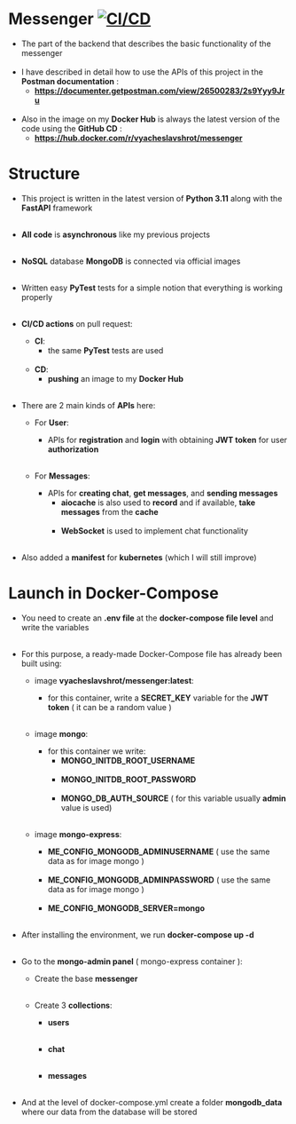 # Messenger [![CI/CD](https://github.com/VyacheslavShrot/messenger/actions/workflows/ci_cd.yml/badge.svg)](https://github.com/VyacheslavShrot/messenger/actions/workflows/ci_cd.yml)

- The part of the backend that describes the basic functionality of the messenger<br><br>
- I have described in detail how to use the APIs of this project in the <strong>Postman documentation</strong> :
    - <strong>https://documenter.getpostman.com/view/26500283/2s9Yyy9Jru </strong><br><br>
- Also in the image on my <strong>Docker Hub</strong> is always the latest version of the code using the <strong>GitHub CD</strong> :
    - <strong>https://hub.docker.com/r/vyacheslavshrot/messenger </strong>

# Structure

- This project is written in the latest version of <strong>Python 3.11</strong> along with the <strong>FastAPI</strong> framework<br><br>

- <strong>All code</strong> is <strong>asynchronous</strong> like my previous projects<br><br>

- <strong>NoSQL</strong> database <strong>MongoDB</strong> is connected via official images<br><br>

- Written easy <strong>PyTest</strong> tests for a simple notion that everything is working properly<br><br>

- <strong>CI/CD actions</strong> on pull request:
    - <strong>CI</strong>:
        - the same <strong>PyTest</strong> tests are used<br><br>
    - <strong>CD</strong>:
        - <strong>pushing</strong> an image to my <strong>Docker Hub</strong><br><br>

- There are 2 main kinds of <strong>APIs</strong> here:
    - For <strong>User</strong>:
        - APIs for <strong>registration</strong> and <strong>login</strong> with obtaining <strong>JWT token</strong> for user <strong>
          authorization</strong><br><br>

    - For <strong>Messages</strong>:
        - APIs for <strong>creating chat</strong>, <strong>get messages</strong>, and <strong>sending messages</strong>
            - <strong>aiocache</strong> is also used to <strong>record</strong> and if available, <strong>take messages</strong> from
              the <strong>cache</strong><br><br>
            - <strong>WebSocket</strong> is used to implement chat functionality<br><br>

- Also added a <strong>manifest</strong> for <strong>kubernetes</strong> (which I will still improve)

# Launch in Docker-Compose

- You need to create an <strong>.env file</strong> at the <strong>docker-compose file level</strong> and write the variables<br><br>

- For this purpose, a ready-made Docker-Compose file has already been built using:
    - image <strong>vyacheslavshrot/messenger:latest</strong>:
        - for this container, write a <strong>SECRET_KEY</strong> variable for the <strong>JWT token</strong> ( it can be a random
          value )<br><br>

    - image <strong>mongo</strong>:
        - for this container we write:
            - <strong>MONGO_INITDB_ROOT_USERNAME</strong><br><br>
            - <strong>MONGO_INITDB_ROOT_PASSWORD</strong><br><br>
            - <strong>MONGO_DB_AUTH_SOURCE</strong> ( for this variable usually <strong>admin</strong> value is used)<br><br>

    - image <strong>mongo-express</strong>:
        - <strong>ME_CONFIG_MONGODB_ADMINUSERNAME</strong> ( use the same data as for image mongo )<br><br>
        - <strong>ME_CONFIG_MONGODB_ADMINPASSWORD</strong> ( use the same data as for image mongo )<br><br>
        - <strong>ME_CONFIG_MONGODB_SERVER=mongo</strong><br><br>

- After installing the environment, we run <strong>docker-compose up -d</strong><br><br>

- Go to the <strong>mongo-admin panel</strong> ( mongo-express container ):
    - Create the base <strong>messenger</strong><br><br>
  
    - Create 3 <strong>collections</strong>:
      - <strong>users</strong><br><br>
      
      - <strong>chat</strong><br><br>
      
      - <strong>messages</strong><br><br>

- And at the level of docker-compose.yml create a folder <strong>mongodb_data</strong> where our data from the database will be stored